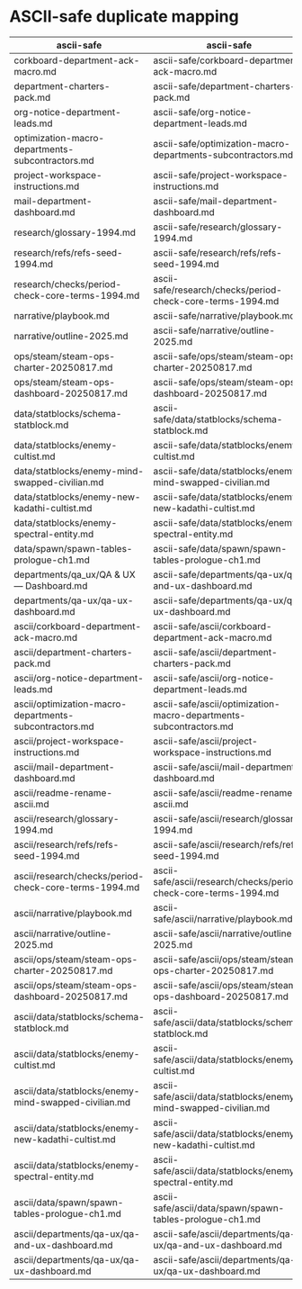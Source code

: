 # ASCII-safe duplicate mapping

| ascii-safe | ascii-safe |
|---|---|
| corkboard-department-ack-macro\.md | ascii-safe/corkboard-department-ack-macro.md |
| department-charters-pack\.md | ascii-safe/department-charters-pack.md |
| org-notice-department-leads\.md | ascii-safe/org-notice-department-leads.md |
| optimization-macro-departments-subcontractors\.md | ascii-safe/optimization-macro-departments-subcontractors.md |
| project-workspace-instructions\.md | ascii-safe/project-workspace-instructions.md |
| mail-department-dashboard\.md | ascii-safe/mail-department-dashboard.md |
| research/glossary-1994\.md | ascii-safe/research/glossary-1994.md |
| research/refs/refs-seed-1994\.md | ascii-safe/research/refs/refs-seed-1994.md |
| research/checks/period-check-core-terms-1994\.md | ascii-safe/research/checks/period-check-core-terms-1994.md |
| narrative/playbook\.md | ascii-safe/narrative/playbook\.md |
| narrative/outline-2025\.md | ascii-safe/narrative/outline-2025.md |
| ops/steam/steam-ops-charter-20250817\.md | ascii-safe/ops/steam/steam-ops-charter-20250817.md |
| ops/steam/steam-ops-dashboard-20250817\.md | ascii-safe/ops/steam/steam-ops-dashboard-20250817.md |
| data/statblocks/schema-statblock\.md | ascii-safe/data/statblocks/schema-statblock.md |
| data/statblocks/enemy-cultist\.md | ascii-safe/data/statblocks/enemy-cultist.md |
| data/statblocks/enemy-mind-swapped-civilian\.md | ascii-safe/data/statblocks/enemy-mind-swapped-civilian.md |
| data/statblocks/enemy-new-kadathi-cultist\.md | ascii-safe/data/statblocks/enemy-new-kadathi-cultist.md |
| data/statblocks/enemy-spectral-entity\.md | ascii-safe/data/statblocks/enemy-spectral-entity.md |
| data/spawn/spawn-tables-prologue-ch1\.md | ascii-safe/data/spawn/spawn-tables-prologue-ch1.md |
| departments/qa_ux/QA & UX — Dashboard.md | ascii-safe/departments/qa-ux/qa-and-ux-dashboard.md |
| departments/qa-ux/qa-ux-dashboard\.md | ascii-safe/departments/qa-ux/qa-ux-dashboard.md |
| ascii/corkboard-department-ack-macro\.md | ascii-safe/ascii/corkboard-department-ack-macro\.md |
| ascii/department-charters-pack\.md | ascii-safe/ascii/department-charters-pack\.md |
| ascii/org-notice-department-leads\.md | ascii-safe/ascii/org-notice-department-leads\.md |
| ascii/optimization-macro-departments-subcontractors\.md | ascii-safe/ascii/optimization-macro-departments-subcontractors\.md |
| ascii/project-workspace-instructions\.md | ascii-safe/ascii/project-workspace-instructions\.md |
| ascii/mail-department-dashboard\.md | ascii-safe/ascii/mail-department-dashboard\.md |
| ascii/readme-rename-ascii\.md | ascii-safe/ascii/readme-rename-ascii.md |
| ascii/research/glossary-1994\.md | ascii-safe/ascii/research/glossary-1994\.md |
| ascii/research/refs/refs-seed-1994\.md | ascii-safe/ascii/research/refs/refs-seed-1994\.md |
| ascii/research/checks/period-check-core-terms-1994\.md | ascii-safe/ascii/research/checks/period-check-core-terms-1994\.md |
| ascii/narrative/playbook\.md | ascii-safe/ascii/narrative/playbook\.md |
| ascii/narrative/outline-2025\.md | ascii-safe/ascii/narrative/outline-2025\.md |
| ascii/ops/steam/steam-ops-charter-20250817\.md | ascii-safe/ascii/ops/steam/steam-ops-charter-20250817\.md |
| ascii/ops/steam/steam-ops-dashboard-20250817\.md | ascii-safe/ascii/ops/steam/steam-ops-dashboard-20250817\.md |
| ascii/data/statblocks/schema-statblock\.md | ascii-safe/ascii/data/statblocks/schema-statblock\.md |
| ascii/data/statblocks/enemy-cultist\.md | ascii-safe/ascii/data/statblocks/enemy-cultist\.md |
| ascii/data/statblocks/enemy-mind-swapped-civilian\.md | ascii-safe/ascii/data/statblocks/enemy-mind-swapped-civilian\.md |
| ascii/data/statblocks/enemy-new-kadathi-cultist\.md | ascii-safe/ascii/data/statblocks/enemy-new-kadathi-cultist\.md |
| ascii/data/statblocks/enemy-spectral-entity\.md | ascii-safe/ascii/data/statblocks/enemy-spectral-entity\.md |
| ascii/data/spawn/spawn-tables-prologue-ch1\.md | ascii-safe/ascii/data/spawn/spawn-tables-prologue-ch1\.md |
| ascii/departments/qa-ux/qa-and-ux-dashboard\.md | ascii-safe/ascii/departments/qa-ux/qa-and-ux-dashboard\.md |
| ascii/departments/qa-ux/qa-ux-dashboard\.md | ascii-safe/ascii/departments/qa-ux/qa-ux-dashboard\.md |
